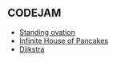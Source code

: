 CODEJAM
-------

* [Standing ovation](https://code.google.com/codejam/contest/6224486/dashboard#s=p0)
* [Infinite House of Pancakes](https://code.google.com/codejam/contest/6224486/dashboard#s=p1)
* [Dijkstra](https://code.google.com/codejam/contest/6224486/dashboard#s=p2)